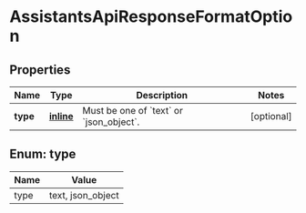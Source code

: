 
# AssistantsApiResponseFormatOption

## Properties
Name | Type | Description | Notes
------------ | ------------- | ------------- | -------------
**type** | [**inline**](#Type) | Must be one of &#x60;text&#x60; or &#x60;json_object&#x60;. |  [optional]


<a id="Type"></a>
## Enum: type
Name | Value
---- | -----
type | text, json_object



